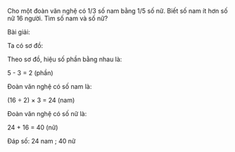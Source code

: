 
Cho một đoàn văn nghệ có 1/3 số nam bằng 1/5 số nữ. Biết số nam ít hơn số nữ 16 người. Tìm số nam và số nữ?

Bài giải:

Ta có sơ đồ:



Theo sơ đồ, hiệu số phần bằng nhau là:

  5 - 3 = 2 (phần)

Đoàn văn nghệ có số nam là:

  (16 ÷ 2) × 3 = 24 (nam)

Đoàn văn nghệ có số nữ là:

  24 + 16 = 40 (nữ)

  Đáp số: 24 nam  ; 40 nữ
